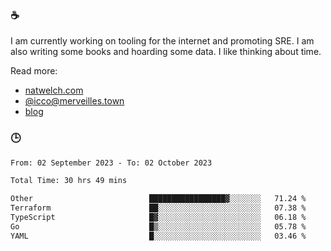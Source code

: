 ### ☕

I am currently working on tooling for the internet and promoting SRE. I am also writing some books and hoarding some data. I like thinking about time. 

Read more:

 - [natwelch.com](https://natwelch.com)
 - [@icco@merveilles.town](https://merveilles.town/@icco)
 - [blog](https://writing.natwelch.com)

### 🕒

<!--START_SECTION:waka-->

```txt
From: 02 September 2023 - To: 02 October 2023

Total Time: 30 hrs 49 mins

Other                          █████████████████▓░░░░░░░   71.24 %
Terraform                      ██░░░░░░░░░░░░░░░░░░░░░░░   07.38 %
TypeScript                     █▓░░░░░░░░░░░░░░░░░░░░░░░   06.18 %
Go                             █▒░░░░░░░░░░░░░░░░░░░░░░░   05.78 %
YAML                           █░░░░░░░░░░░░░░░░░░░░░░░░   03.46 %
```

<!--END_SECTION:waka-->
